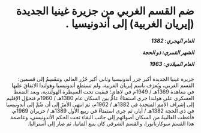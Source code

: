 <h1 dir="rtl">ضم القسم الغربي من جزيرة غينيا الجديدة (إيريان الغربية) إلى أندونيسيا .</h1>

<h5 dir="rtl">العام الهجري:  1382

الشهر القمري: ذو الحجة

العام الميلادي: 1963</h5>

<p dir="rtl">جزيرة غينيا الجديدة أكبر جزر أندونيسيا وثاني أكبر جُزُر العالم، وتنقَسِمُ إلى قسمين: القسم الغربي، ويُعرَف باسم إيريان الغربية، ولم تستطع أندونيسيا وهولندا الاتفاقَ عليها في معاهدة 1369هـ / 1949م في لاهاي؛ فبقيت تحت السيطرة الهولندية، وبعد الضغط العسكري على هولندا جرى استفتاءٌ عامٌّ بين السكان عام 1380هـ / 1960م فتحوَّل الإقليم إلى إشراف الأمم المتحدة في 1382هـ / 1962م، ثم انتهى الأمرُ إلى أن ضُمَّ إلى أندونيسيا في ذي الحجة 1382هـ / أيار، ثم جرى استفتاءٌ في ربيع الأول 1389هـ / حزيران 1969م، فأعطت الغالبيةُ من السكان أصواتَهم إلى جانب البقاء تحت الحكم الأندونيسي، وعاصمة هذا القسم سوكارنابورا، والقسم الشرقي كان يتبع ألمانيا، ثم صار إلى أستراليا.</p></br>
